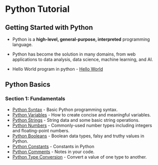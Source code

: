 # Python Tutorial

## Getting Started with Python  

- Python is a __high-level, general-purpose, interpreted__ programming language.
- Python has become the solution in many domains, from web applications to data analysis, data science, machine learning, and AI.
  
- Hello World program in python - [Hello World](Python_Basics/helloworld.py)

## Python Basics  

### Section 1: Fundamentals
- [Python Syntax](Python_Basics\1_Fundamentals\python_syntax.py) - Basic Python programming syntax.
- [Python Variables](Python_Basics\1_Fundamentals\python_variables.py) - How to create concise and meaningful variables.
- [Python Strings](Python_Basics\1_Fundamentals\python_string.py) - String data and some basic string operations.
- [Python Numbers](Python_Basics\1_Fundamentals\python_numbers.py) - Commonly-used number types including integers and floating-point numbers.
- [Python Booleans](Python_Basics\1_Fundamentals\python_boolean.py) - Boolean data types, falsy and truthy values in Python.
- [Python Constants](Python_Basics\1_Fundamentals\python_constants.py) - Constants in Python
- [Python Comments](Python_Basics\1_Fundamentals\python_comments.py) - Notes in your code.
- [Python Type Conversion](Python_Basics\1_Fundamentals\python_type_conversion.py) - Convert a value of one type to another.